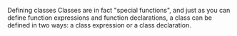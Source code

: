 Defining classes
Classes are in fact "special functions", and just as you can define function expressions and function declarations, a class can be defined in two ways: a class expression or a class declaration.
